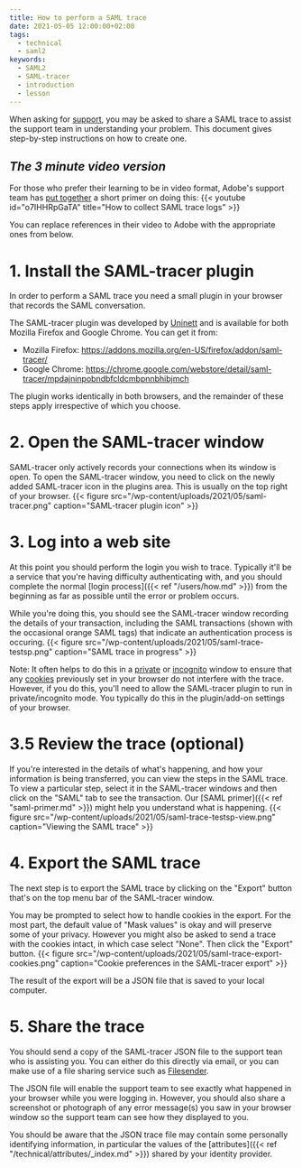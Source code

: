 ```yaml
---
title: How to perform a SAML trace
date: 2021-05-05 12:00:00+02:00
tags:
  - technical
  - saml2
keywords:
  - SAML2
  - SAML-tracer
  - introduction
  - lesson
---
```


When asking for [support](/users/help.md), you may be asked to share a SAML trace to assist the support team in understanding your problem. This document gives step-by-step instructions on how to create one.
<!--more-->

## _The 3 minute video version_

For those who prefer their learning to be in video format, Adobe's support team has [put together](https://helpx.adobe.com/enterprise/kb/perform-a-saml-trace.html) a short primer on doing this:
{{< youtube id="o7IHHRpGaTA" title="How to collect SAML trace logs" >}}

You can replace references in their video to Adobe with the appropriate ones from below.

# 1. Install the SAML-tracer plugin

In order to perform a SAML trace you need a small plugin in your browser that records the SAML conversation.

The SAML-tracer plugin was developed by [Uninett](https://www.uninett.no/en) and is available for both Mozilla Firefox and Google Chrome. You can get it from:

* Mozilla Firefox: https://addons.mozilla.org/en-US/firefox/addon/saml-tracer/
* Google Chrome: https://chrome.google.com/webstore/detail/saml-tracer/mpdajninpobndbfcldcmbpnnbhibjmch

The plugin works identically in both browsers, and the remainder of these steps apply irrespective of which you choose.

# 2. Open the SAML-tracer window

SAML-tracer only actively records your connections when its window is open. To open the SAML-tracer window, you need to click on the newly added SAML-tracer icon in the plugins area. This is usually on the top right of your browser.
{{< figure src="/wp-content/uploads/2021/05/saml-tracer.png" caption="SAML-tracer plugin icon" >}}

# 3. Log into a web site

At this point you should perform the login you wish to trace. Typically it'll be a service that you're having difficulty authenticating with, and you should complete the normal [login process]({{< ref "/users/how.md" >}}) from the beginning as far as possible until the error or problem occurs.

While you're doing this, you should see the SAML-tracer window recording the details of your transaction, including the SAML transactions (shown with the occasional orange SAML tags) that indicate an authentication process is occuring.
{{< figure src="/wp-content/uploads/2021/05/saml-trace-testsp.png" caption="SAML trace in progress" >}}

Note: It often helps to do this in a [private](https://support.mozilla.org/en-US/kb/private-browsing-use-firefox-without-history) or [incognito](https://support.google.com/chrome/answer/95464) window to ensure that any [cookies](https://iziko.safire.ac.za/module.php/safire/forgetme.php) previously set in your browser do not interfere with the trace. However, if you do this, you'll need to allow the SAML-tracer plugin to run in private/incognito mode. You typically do this in the plugin/add-on settings of your browser.

# 3.5 Review the trace (optional)

If you're interested in the details of what's happening, and how your information is being transferred, you can view the steps in the SAML trace. To view a particular step, select it in the SAML-tracer windows and then click on the "SAML" tab to see the transaction. Our [SAML primer]({{< ref "saml-primer.md" >}}) might help you understand what is happening.
{{< figure src="/wp-content/uploads/2021/05/saml-trace-testsp-view.png" caption="Viewing the SAML trace" >}}

# 4. Export the SAML trace

The next step is to export the SAML trace by clicking on the "Export" button that's on the top menu bar of the SAML-tracer window.

You may be prompted to select how to handle cookies in the export. For the most part, the default value of "Mask values" is okay and will preserve some of your privacy. However you might also be asked to send a trace with the cookies intact, in which case select "None". Then click the "Export" button.
{{< figure src="/wp-content/uploads/2021/05/saml-trace-export-cookies.png" caption="Cookie preferences in the SAML-tracer export" >}}

The result of the export will be a JSON file that is saved to your local computer.

# 5. Share the trace

You should send a copy of the SAML-tracer JSON file to the support tean who is assisting you. You can either do this directly via email, or you can make use of a file sharing service such as [Filesender](https://filesender.sanren.ac.za/).

The JSON file will enable the support team to see exactly what happened in your browser while you were logging in. However, you should also share a screenshot or photograph of any error message(s) you saw in your browser window so the support team can see how they displayed to you.

You should be aware that the JSON trace file may contain some personally identifying information, in particular the values of the [attributes]({{< ref "/technical/attributes/_index.md" >}}) shared by your identity provider.
